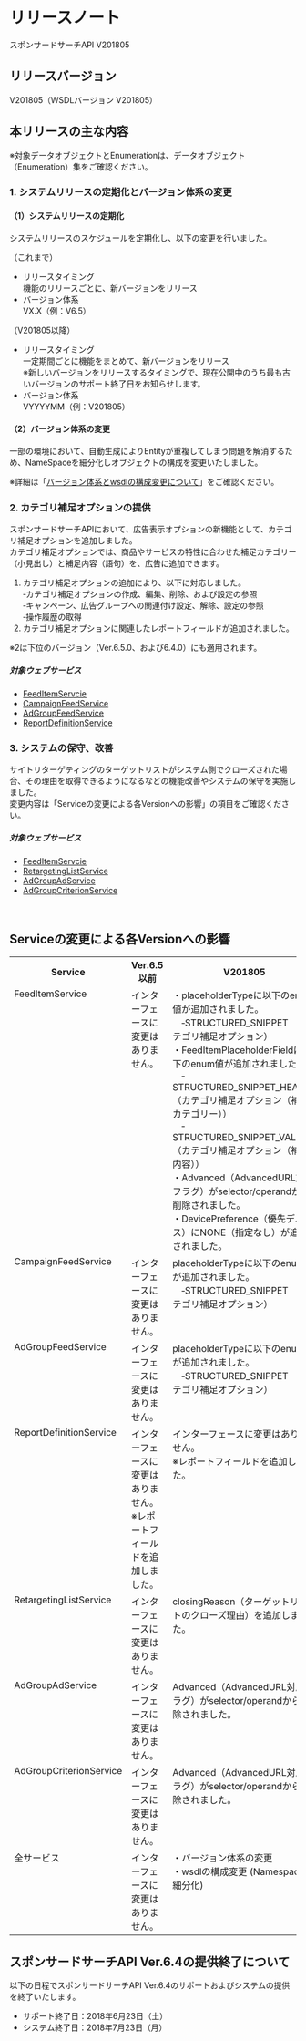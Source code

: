 # リリースノート
スポンサードサーチAPI V201805

## リリースバージョン
V201805（WSDLバージョン V201805）

## 本リリースの主な内容
※対象データオブジェクトとEnumerationは、データオブジェクト（Enumeration）集をご確認ください。 

### 1. システムリリースの定期化とバージョン体系の変更
#### （1）システムリリースの定期化
システムリリースのスケジュールを定期化し、以下の変更を行いました。

（これまで）
* リリースタイミング<br>
機能のリリースごとに、新バージョンをリリース
* バージョン体系<br>
VX.X（例：V6.5）

（V201805以降）
* リリースタイミング<br>
一定期間ごとに機能をまとめて、新バージョンをリリース<br>
※新しいバージョンをリリースするタイミングで、現在公開中のうち最も古いバージョンのサポート終了日をお知らせします。
* バージョン体系<br>
VYYYYMM（例：V201805）

#### （2）バージョン体系の変更
一部の環境において、自動生成によりEntityが重複してしまう問題を解消するため、NameSpaceを細分化しオブジェクトの構成を変更いたしました。

※詳細は「[バージョン体系とwsdlの構成変更について](/docs/ja/api_reference/appendix/numbering_new_versions.md)」をご確認ください。

### 2. カテゴリ補足オプションの提供
スポンサードサーチAPIにおいて、広告表示オプションの新機能として、カテゴリ補足オプションを追加しました。<br>
カテゴリ補足オプションでは、商品やサービスの特性に合わせた補足カテゴリー（小見出し）と補足内容（語句）を、広告に追加できます。<br>

1. カテゴリ補足オプションの追加により、以下に対応しました。<br>
‐カテゴリ補足オプションの作成、編集、削除、および設定の参照<br>
‐キャンペーン、広告グループへの関連付け設定、解除、設定の参照<br>
‐操作履歴の取得
1. カテゴリ補足オプションに関連したレポートフィールドが追加されました。

※2は下位のバージョン（Ver.6.5.0、および6.4.0）にも適用されます。

##### 対象ウェブサービス
 * [FeedItemServcie](/docs/ja/api_reference/services/FeedItemServcie.md)
 * [CampaignFeedService](/docs/ja/api_reference/services/CampaignFeedService.md)
 * [AdGroupFeedService](/docs/ja/api_reference/services/AdGroupFeedService.md)
 * [ReportDefinitionService](/docs/ja/api_reference/services/ReportDefinitionService.md)

### 3. システムの保守、改善
サイトリターゲティングのターゲットリストがシステム側でクローズされた場合、その理由を取得できるようになるなどの機能改善やシステムの保守を実施しました。<br>
変更内容は「Serviceの変更による各Versionへの影響」の項目をご確認ください。 

##### 対象ウェブサービス 
 * [FeedItemServcie](/docs/ja/api_reference/services/FeedItemServcie.md)
 * [RetargetingListService](/docs/ja/api_reference/services/RetargetingListService.md)
 * [AdGroupAdService](/docs/ja/api_reference/services/AdGroupAdService.md)
 * [AdGroupCriterionService](/docs/ja/api_reference/services/AdGroupCriterionService.md)
<br>

## Serviceの変更による各Versionへの影響
<table class="standard">
 <tbody>
<tr>
<th>
Service
</th>
<th>
Ver.6.5以前
</th>
<th>
V201805
</th>
</tr>
<tr>
 <td valign="top">FeedItemService</td>
 <td valign="top">インターフェースに変更はありません。</td>
 <td valign="top">
  ・placeholderTypeに以下のenum値が追加されました。<br>
  　‐STRUCTURED_SNIPPET	（カテゴリ補足オプション）<br>
  ・FeedItemPlaceholderFieldに以下のenum値が追加されました。<br>
  　‐STRUCTURED_SNIPPET_HEADER（カテゴリ補足オプション（補足カテゴリー））<br>
  　‐STRUCTURED_SNIPPET_VALUES（カテゴリ補足オプション（補足内容）） <br>
  ・Advanced（AdvancedURL対応フラグ）がselector/operandから削除されました。<br>
  ・DevicePreference（優先デバイス）にNONE（指定なし）が追加されました。
 </td>
</tr>
<tr>
 <td valign="top">CampaignFeedService</td>
 <td valign="top">インターフェースに変更はありません。</td>
 <td valign="top">placeholderTypeに以下のenum値が追加されました。<br>
 　‐STRUCTURED_SNIPPET	（カテゴリ補足オプション）<br></td>
</tr>
<tr>
 <td valign="top">AdGroupFeedService</td>
 <td valign="top">インターフェースに変更はありません。</td>
 <td valign="top">placeholderTypeに以下のenum値が追加されました。<br>
 　‐STRUCTURED_SNIPPET	（カテゴリ補足オプション）<br></td>
</tr>
<tr>
 <td valign="top">ReportDefinitionService</td>
 <td valign="top">インターフェースに変更はありません。<br>
 ※レポートフィールドを追加しました。</td>
 <td valign="top">インターフェースに変更はありません。<br>
 ※レポートフィールドを追加しました。</td>
</tr>
<tr>
 <td valign="top">RetargetingListService</td>
 <td valign="top">インターフェースに変更はありません。</td>
 <td valign="top">closingReason（ターゲットリストのクローズ理由）を追加しました。</td>
</tr>
<tr>
 <td valign="top">AdGroupAdService</td>
 <td valign="top">インターフェースに変更はありません。</td>
 <td valign="top">Advanced（AdvancedURL対応フラグ）がselector/operandから削除されました。</td>
</tr>
<tr>
 <td valign="top">AdGroupCriterionService</td>
 <td valign="top">インターフェースに変更はありません。</td>
 <td valign="top">Advanced（AdvancedURL対応フラグ）がselector/operandから削除されました。</td>
</tr>
<tr>
 <td valign="top">全サービス</td>
 <td valign="top">インターフェースに変更はありません。</td>
 <td valign="top">
     ・バージョン体系の変更<br>
     ・wsdlの構成変更 (Namespaceの細分化)</td>
</tr>
</table>

## スポンサードサーチAPI Ver.6.4の提供終了について
以下の日程でスポンサードサーチAPI Ver.6.4のサポートおよびシステムの提供を終了いたします。
* サポート終了日：2018年6月23日（土）<br>
* システム終了日：2018年7月23日（月）<br>
